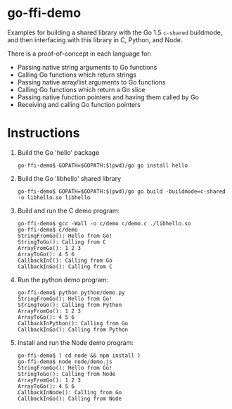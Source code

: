 # go-ffi-demo

Examples for building a shared library with the Go 1.5 `c-shared` buildmode, and then interfacing with this library in C, Python, and Node.

There is a proof-of-concept in each language for:
* Passing native string arguments to Go functions
* Calling Go functions which return strings
* Passing native array/list arguments to Go functions
* Calling Go functions which return a Go slice
* Passing native function pointers and having them called by Go
* Receiving and calling Go function pointers

# Instructions

1. Build the Go 'hello' package

    ```
    go-ffi-demo$ GOPATH=$GOPATH:$(pwd)/go go install hello
    ```

2. Build the Go 'libhello' shared library

    ```
    go-ffi-demo$ GOPATH=$GOPATH:$(pwd)/go go build -buildmode=c-shared -o libhello.so libhello
    ```

3. Build and run the C demo program:

    ```
    go-ffi-demo$ gcc -Wall -o c/demo c/demo.c ./libhello.so
    go-ffi-demo$ c/demo
    StringFromGo(): Hello from Go!
    StringToGo(): Calling from C
    ArrayFromGo(): 1 2 3
    ArrayToGo(): 4 5 6
    CallbackInC(): Calling from Go
    CallbackInGo(): Calling from C
    ```

4. Run the python demo program:

    ```
    go-ffi-demo$ python python/demo.py
    StringFromGo(): Hello from Go!
    StringToGo(): Calling from Python
    ArrayFromGo(): 1 2 3
    ArrayToGo(): 4 5 6
    CallbackInPython(): Calling from Go
    CallbackInGo(): Calling from Python
    ```

5. Install and run the Node demo program:

    ```
    go-ffi-demo$ ( cd node && npm install )
    go-ffi-demo$ node node/demo.js
    StringFromGo(): Hello from Go!
    StringToGo(): Calling from Node
    ArrayFromGo(): 1 2 3
    ArrayToGo(): 4 5 6
    CallbackInNode(): Calling from Go
    CallbackInGo(): Calling from Node
    ```
